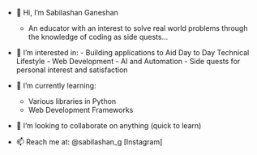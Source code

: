 - 👋 Hi, I’m Sabilashan Ganeshan
  - An educator with an interest to solve real world problems
    through the knowledge of coding as side quests...

- 👀 I’m interested in:
      - Building applications to Aid Day to Day Technical Lifestyle
      - Web Development
      - AI and Automation
      - Side quests for personal interest and satisfaction
  
- 🌱 I’m currently learning:
     -  Various libraries in Python
     -  Web Development Frameworks

- 💞️ I’m looking to collaborate on anything (quick to learn)

- 📫 Reach me at: @sabilashan_g [Instagram]
